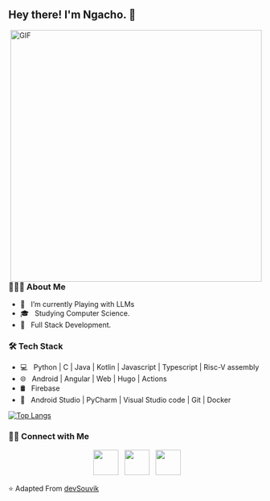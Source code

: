 <h2> Hey there! I'm Ngacho. &#128075;</h2>
<img align="right" alt="GIF" src="https://user-images.githubusercontent.com/52356809/167303994-26206bdf-a727-4682-8cd4-ab9dea6cb402.gif" width="500"/>

<h3> 👨🏻‍💻 About Me </h3>

- 🔭 &nbsp; I’m currently Playing with LLMs
- 🎓 &nbsp; Studying Computer Science.
- 💼 &nbsp; Full Stack Development.

<h3>🛠 Tech Stack</h3>

- 💻 &nbsp; Python | C | Java | Kotlin | Javascript | Typescript | Risc-V assembly
- 🌐 &nbsp; Android | Angular | Web | Hugo | Actions
- 🛢 &nbsp; Firebase 
- 🔧 &nbsp; Android Studio | PyCharm | Visual Studio code | Git | Docker

[![Top Langs](https://github-readme-stats.vercel.app/api/top-langs/?username=ngacho&langs_count=10&count_private=true&hide=css,html&exclude_repo=pacman-contest&theme=dracula)](https://github.com/ngacho/github-readme-stats)


<h3> 🤝🏻 Connect with Me </h3>

<p align="center">
&nbsp; <a href="https://cutt.ly/brandon-linkedin" target="_blank" rel="noopener noreferrer"><img src="https://img.icons8.com/plasticine/100/000000/linkedin.png" width="50" /></a>
&nbsp; <a href="https://www.ngacho.com" target="_blank" rel="noopener noreferrer"><img src="https://img.icons8.com/?size=256&id=68247&format=png" width="50" /></a>
&nbsp; <a href="mailto:popondo24@amherst.edu" target="_blank" rel="noopener noreferrer"><img src="https://img.icons8.com/plasticine/100/000000/gmail.png"  width="50" /></a>
</p>

⭐️ Adapted From [devSouvik](https://github.com/devSouvik)

